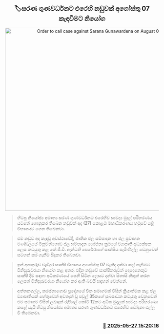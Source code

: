 <p align='center'><b><h2 align='center' title='Order to call case against Sarana Gunawardena on August 07'>🏷සරණ ගුණවර්ධනට එරෙහි නඩුවක් අගෝස්තු 07 කැඳවීමට නියෝග</h2></b></p>
<p align='center'><img src='https://helakuru.sgp1.cdn.digitaloceanspaces.com/esana/images/lib/court-2.jpg' width='600' alt='Order to call case against Sarana Gunawardena on August 07'></p>

> හිටපු නියෝජ්‍ය අමාත්‍ය සරණ ගුණවර්ධනට එරෙහිව සාවද්‍ය මුදල් පරිහරණය යටතේ ගොනුකර තිබෙන නඩුවක් අද (27) කොළඹ මහාධිකරණය හමුවේ යළි විභාගයට ගෙන තිබෙනවා.

> එම නඩුව අද කැඳවූ අවස්ථාවේදී, ජාතික ජල සම්පාදන හා ජල ප්‍රවාහන මණ්ඩලයේ මිනුවන්ගොඩ ජල සම්පාදන යෝජනා ක්‍රමයේ ව්‍යාපෘති අධ්‍යක්ෂක ලෙස කටයුතු කළ කේ.ජී.වී. ඇන්ටනී පෙරේරාගේ සාක්ෂිය පැමිණිල්ල වෙනුවෙන් සටහන් කර ගැනීම සිදුකර තිබෙනවා.

> ඉන් අනතුරුව වැඩිදුර සාක්ෂි විභාගය අගෝස්තු 07 වැනිදා දක්වා කල් තැබීමට විනිසුරුවරයා නියෝග කළ අතර, එදින නඩුවේ සාක්ෂිකරුවන් දෙදෙනෙකුට සාක්ෂි දීම සඳහා අධිකරණයේ පෙනී සිටින ලෙසට දන්වා සිතාසි නිකුත් කරන ලෙසත් විනිසුරුවරයා නියෝග කර ඇති බවයි සඳහන් වෙන්නේ.

> අත්තනගල්ල, කරස්නාගොඩ ප්‍රදේශයේ චීන සමාගමක් විසින් ක්‍රියාත්මක කළ ජල ව්‍යාපෘතියක් හේතුවෙන් අවතැන් වූ පවුල් 35කගේ සුබසාධන කටයුතු වෙනුවෙන් එම සමාගම විසින් ලබාදුන් රුපියල් කෝටි 12කට අධික මුදලක් සාවද්‍ය පරිහරණය කළේ යැයි හිටපු නියෝජ්‍ය අමාත්‍ය සරණ ගුණවර්ධනට එරෙහිව චෝදනා එල්ල වී තිබෙනවා.



<h3 align='right'><a href='https://www.helakuru.lk/esana/p/110471/'>📅 2025-05-27 15:20:16</a></h3>
